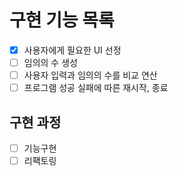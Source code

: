 # 구현 기능 목록

- [x] 사용자에게 필요한 UI 선정 
- [ ] 임의의 수 생성
- [ ] 사용자 입력과 임의의 수를 비교 연산
- [ ] 프로그램 성공 실패에 따른 재시작, 종료

## 구현 과정
- [ ] 기능구현
- [ ] 리팩토링